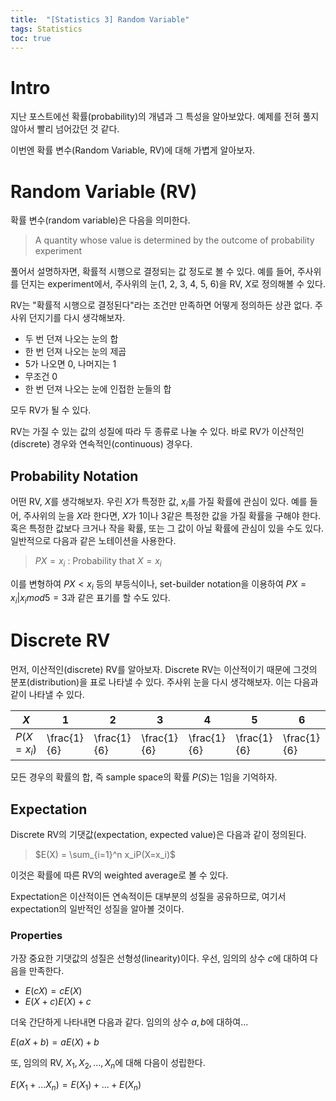 ```yaml
---
title:  "[Statistics 3] Random Variable"
tags: Statistics
toc: true
---
```


# Intro
지난 포스트에선 확률(probability)의 개념과 그 특성을 알아보았다. 예제를 전혀 풀지 않아서 빨리 넘어갔던 것 같다. 

이번엔 확률 변수(Random Variable, RV)에 대해 가볍게 알아보자.


# Random Variable (RV)
확률 변수(random variable)은 다음을 의미한다.

> A quantity whose value is determined by the outcome of probability experiment

풀어서 설명하자면, 확률적 시행으로 결정되는 값 정도로 볼 수 있다. 예를 들어, 주사위를 던지는 experiment에서, 주사위의 눈(1, 2, 3, 4, 5, 6)을 RV, $X$로 정의해볼 수 있다. 

RV는 "확률적 시행으로 결정된다"라는 조건만 만족하면 어떻게 정의하든 상관 없다. 주사위 던지기를 다시 생각해보자.

- 두 번 던져 나오는 눈의 합
- 한 번 던져 나오는 눈의 제곱
- 5가 나오면 0, 나머지는 1
- 무조건 0
- 한 번 던져 나오는 눈에 인접한 눈들의 합

모두 RV가 될 수 있다.

RV는 가질 수 있는 값의 성질에 따라 두 종류로 나눌 수 있다. 바로 RV가 이산적인(discrete) 경우와 연속적인(continuous) 경우다.

## Probability Notation
어떤 RV, $X$를 생각해보자. 우린 $X$가 특정한 값, $x_i$를 가질 확률에 관심이 있다. 예를 들어, 주사위의 눈을 $X$라 한다면, $X$가 1이나 3같은 특정한 값을 가질 확률을 구해야 한다. 혹은 특정한 값보다 크거나 작을 확률, 또는 그 값이 아닐 확률에 관심이 있을 수도 있다. 일반적으로 다음과 같은 노테이션을 사용한다.

> $P{X = x_i}$ : Probability that $X = x_i$

이를 변형하여 $P{X < x_i}$ 등의 부등식이나, set-builder notation을 이용하여 $P{X = x_i \vert x_i mod 5 = 3}$과 같은 표기를 할 수도 있다.


# Discrete RV
먼저, 이산적인(discrete) RV를 알아보자. Discrete RV는 이산적이기 때문에 그것의 분포(distribution)을 표로 나타낼 수 있다. 주사위 눈을 다시 생각해보자. 이는 다음과 같이 나타낼 수 있다.

$X$ | 1 | 2 | 3 | 4 | 5 | 6
---|---|---|---|---|---|---
$P(X = x_i)$ | \frac{1}{6} | \frac{1}{6} | \frac{1}{6} | \frac{1}{6} | \frac{1}{6} | \frac{1}{6}

모든 경우의 확률의 합, 즉 sample space의 확률 $P(S)$는 1임을 기억하자.

## Expectation
Discrete RV의 기댓값(expectation, expected value)은 다음과 같이 정의된다.

> $E(X) = \sum_{i=1}^n x_iP(X=x_i)$

이것은 확률에 따른 RV의 weighted average로 볼 수 있다. 

Expectation은 이산적이든 연속적이든 대부분의 성질을 공유하므로, 여기서 expectation의 일반적인 성질을 알아볼 것이다.

### Properties
가장 중요한 기댓값의 성질은 선형성(linearity)이다. 우선, 임의의 상수 $c$에 대하여 다음을 만족한다.

- $E(cX) = cE(X)$
- $E(X + c) E(X) + c$

더욱 간단하게 나타내면 다음과 같다. 임의의 상수 $a, b$에 대하여...

$E(aX + b) = aE(X) + b$ 

또, 임의의 RV, $X_1, X_2, ..., X_n$에 대해 다음이 성립한다.

$E(X_1 + ... X_n) = E(X_1) + ... + E(X_n)$



